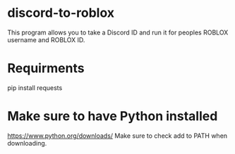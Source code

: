 # discord-to-roblox
This program allows you to take a Discord ID and run it for peoples ROBLOX username and ROBLOX ID.

# Requirments 
pip install requests

# Make sure to have Python installed
https://www.python.org/downloads/
Make sure to check add to PATH when downloading.
